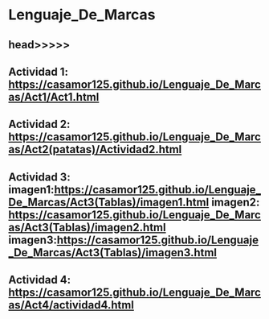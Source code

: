 # Lenguaje_De_Marcas
head>>>>>
-----------------------
Actividad 1: https://casamor125.github.io/Lenguaje_De_Marcas/Act1/Act1.html
-----------------------
Actividad 2: https://casamor125.github.io/Lenguaje_De_Marcas/Act2(patatas)/Actividad2.html
-----------------------
Actividad 3:
imagen1:https://casamor125.github.io/Lenguaje_De_Marcas/Act3(Tablas)/imagen1.html
imagen2: https://casamor125.github.io/Lenguaje_De_Marcas/Act3(Tablas)/imagen2.html
imagen3:https://casamor125.github.io/Lenguaje_De_Marcas/Act3(Tablas)/imagen3.html
-----------------------
Actividad 4: https://casamor125.github.io/Lenguaje_De_Marcas/Act4/actividad4.html
-----------------------
